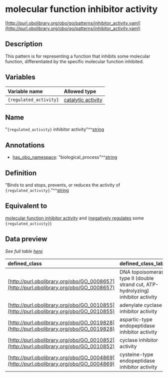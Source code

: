 # molecular function inhibitor activity

[http://purl.obolibrary.org/obo/go/patterns/inhibitor_activity.yaml](http://purl.obolibrary.org/obo/go/patterns/inhibitor_activity.yaml)

## Description

This pattern is for representing a function that inhibits some molecular function, differentiated by the specific molecular function inhibited.




## Variables

| Variable name | Allowed type |
|:--------------|:-------------|
| `{regulated_activity}` | [catalytic activity](http://purl.obolibrary.org/obo/GO_0003824) |

## Name

"`{regulated_activity}` inhibitor activity"^^[string](http://www.w3.org/2001/XMLSchema#string)

## Annotations

- [has_obo_namespace](http://www.geneontology.org/formats/oboInOwl#hasOBONamespace): "biological_process"^^[string](http://www.w3.org/2001/XMLSchema#string)

## Definition

"Binds to and stops, prevents, or reduces the activity of `{regulated_activity}`."^^[string](http://www.w3.org/2001/XMLSchema#string)

## Equivalent to

[molecular function inhibitor activity](http://purl.obolibrary.org/obo/GO_0140678)  and ([negatively regulates](http://purl.obolibrary.org/obo/RO_0002212) some `{regulated_activity}`)







## Data preview

*See full table [here](https://github.com/geneontology/go-ontology/tree/master/src/design_patterns/inhibitor_activity.tsv)*

| defined_class | defined_class_label | regulated_activity | regulated_activity_label |
|:--|:--|:--|:--|
| [http://purl.obolibrary.org/obo/GO_0008657](http://purl.obolibrary.org/obo/GO_0008657) | DNA topoisomerase type II (double strand cut, ATP-hydrolyzing) inhibitor activity | [http://purl.obolibrary.org/obo/GO_0003918](http://purl.obolibrary.org/obo/GO_0003918) | DNA topoisomerase type II (double strand cut, ATP-hydrolyzing) activity |
| [http://purl.obolibrary.org/obo/GO_0010855](http://purl.obolibrary.org/obo/GO_0010855) | adenylate cyclase inhibitor activity | [http://purl.obolibrary.org/obo/GO_0004016](http://purl.obolibrary.org/obo/GO_0004016) | adenylate cyclase activity |
| [http://purl.obolibrary.org/obo/GO_0019828](http://purl.obolibrary.org/obo/GO_0019828) | aspartic-type endopeptidase inhibitor activity | [http://purl.obolibrary.org/obo/GO_0004190](http://purl.obolibrary.org/obo/GO_0004190) | aspartic-type endopeptidase activity |
| [http://purl.obolibrary.org/obo/GO_0010852](http://purl.obolibrary.org/obo/GO_0010852) | cyclase inhibitor activity | [http://purl.obolibrary.org/obo/GO_0009975](http://purl.obolibrary.org/obo/GO_0009975) | cyclase activity |
| [http://purl.obolibrary.org/obo/GO_0004869](http://purl.obolibrary.org/obo/GO_0004869) | cysteine-type endopeptidase inhibitor activity | [http://purl.obolibrary.org/obo/GO_0004197](http://purl.obolibrary.org/obo/GO_0004197) | cysteine-type endopeptidase activity |

